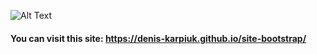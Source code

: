 ![Alt Text](https://github.com/Denis-Karpiuk/site-bootstrap/blob/master/images/SiteBootstrap.gif)

#### You can visit this site: https://denis-karpiuk.github.io/site-bootstrap/
